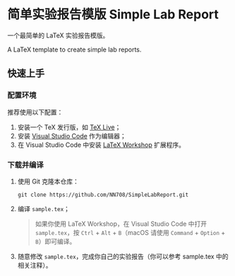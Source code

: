 # 简单实验报告模版 Simple Lab Report

一个最简单的 LaTeX 实验报告模版。

A LaTeX template to create simple lab reports.

## 快速上手

### 配置环境

推荐使用以下配置：

1. 安装一个 TeX 发行版，如 [TeX Live](http://tug.org/texlive/)；
2. 安装 [Visual Studio Code](https://code.visualstudio.com) 作为编辑器；
3. 在 Visual Studio Code 中安装 [LaTeX Workshop](https://github.com/James-Yu/LaTeX-Workshop) 扩展程序。

### 下载并编译

1. 使用 Git 克隆本仓库：
   ```
   git clone https://github.com/NN708/SimpleLabReport.git
   ```
2. 编译 `sample.tex`；
   > 如果你使用 LaTeX Workshop，在 Visual Studio Code 中打开 `sample.tex`，按 `Ctrl` + `Alt` + `B`（macOS 请使用 `Command` + `Option` + `B`）即可编译。
3. 随意修改 `sample.tex`，完成你自己的实验报告（你可以参考 sample.tex 中的相关注释）。